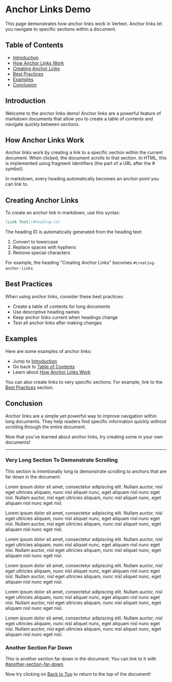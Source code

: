 # Anchor Links Demo

This page demonstrates how anchor links work in Vertext. Anchor links let you navigate to specific sections within a document.

## Table of Contents

- [Introduction](#introduction)
- [How Anchor Links Work](#how-anchor-links-work)
- [Creating Anchor Links](#creating-anchor-links)
- [Best Practices](#best-practices)
- [Examples](#examples)
- [Conclusion](#conclusion)

## Introduction

Welcome to the anchor links demo! Anchor links are a powerful feature of markdown documents that allow you to create a table of contents and navigate quickly between sections.

## How Anchor Links Work

Anchor links work by creating a link to a specific section within the current document. When clicked, the document scrolls to that section. In HTML, this is implemented using fragment identifiers (the part of a URL after the # symbol).

In markdown, every heading automatically becomes an anchor point you can link to.

## Creating Anchor Links

To create an anchor link in markdown, use this syntax:

```markdown
[Link Text](#heading-id)
```

The heading ID is automatically generated from the heading text:
1. Convert to lowercase
2. Replace spaces with hyphens
3. Remove special characters

For example, the heading "Creating Anchor Links" becomes `#creating-anchor-links`.

## Best Practices

When using anchor links, consider these best practices:

- Create a table of contents for long documents
- Use descriptive heading names
- Keep anchor links current when headings change
- Test all anchor links after making changes

## Examples

Here are some examples of anchor links:

- Jump to [Introduction](#introduction)
- Go back to [Table of Contents](#table-of-contents)
- Learn about [How Anchor Links Work](#how-anchor-links-work)

You can also create links to very specific sections. For example, link to the [Best Practices](#best-practices) section.

## Conclusion

Anchor links are a simple yet powerful way to improve navigation within long documents. They help readers find specific information quickly without scrolling through the entire document.

Now that you've learned about anchor links, try creating some in your own documents!

---

### Very Long Section To Demonstrate Scrolling

This section is intentionally long to demonstrate scrolling to anchors that are far down in the document.

Lorem ipsum dolor sit amet, consectetur adipiscing elit. Nullam auctor, nisl eget ultricies aliquam, nunc nisl aliquet nunc, eget aliquam nisl nunc eget nisl. Nullam auctor, nisl eget ultricies aliquam, nunc nisl aliquet nunc, eget aliquam nisl nunc eget nisl.

Lorem ipsum dolor sit amet, consectetur adipiscing elit. Nullam auctor, nisl eget ultricies aliquam, nunc nisl aliquet nunc, eget aliquam nisl nunc eget nisl. Nullam auctor, nisl eget ultricies aliquam, nunc nisl aliquet nunc, eget aliquam nisl nunc eget nisl.

Lorem ipsum dolor sit amet, consectetur adipiscing elit. Nullam auctor, nisl eget ultricies aliquam, nunc nisl aliquet nunc, eget aliquam nisl nunc eget nisl. Nullam auctor, nisl eget ultricies aliquam, nunc nisl aliquet nunc, eget aliquam nisl nunc eget nisl.

Lorem ipsum dolor sit amet, consectetur adipiscing elit. Nullam auctor, nisl eget ultricies aliquam, nunc nisl aliquet nunc, eget aliquam nisl nunc eget nisl. Nullam auctor, nisl eget ultricies aliquam, nunc nisl aliquet nunc, eget aliquam nisl nunc eget nisl.

Lorem ipsum dolor sit amet, consectetur adipiscing elit. Nullam auctor, nisl eget ultricies aliquam, nunc nisl aliquet nunc, eget aliquam nisl nunc eget nisl. Nullam auctor, nisl eget ultricies aliquam, nunc nisl aliquet nunc, eget aliquam nisl nunc eget nisl.

Lorem ipsum dolor sit amet, consectetur adipiscing elit. Nullam auctor, nisl eget ultricies aliquam, nunc nisl aliquet nunc, eget aliquam nisl nunc eget nisl. Nullam auctor, nisl eget ultricies aliquam, nunc nisl aliquet nunc, eget aliquam nisl nunc eget nisl.

### Another Section Far Down

This is another section far down in the document. You can link to it with [#another-section-far-down](#another-section-far-down).

Now try clicking on [Back to Top](#anchor-links-demo) to return to the top of the document!